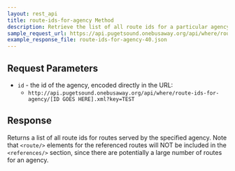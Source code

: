 ```yaml
---
layout: rest_api
title: route-ids-for-agency Method
description: Retrieve the list of all route ids for a particular agency.
sample_request_url: https://api.pugetsound.onebusaway.org/api/where/route-ids-for-agency/40.json?key=TEST
example_response_file: route-ids-for-agency-40.json
---
```


## Request Parameters

* `id` - the id of the agency, encoded directly in the URL:
    * `http://api.pugetsound.onebusaway.org/api/where/route-ids-for-agency/[ID GOES HERE].xml?key=TEST`

## Response

Returns a list of all route ids for routes served by the specified agency.  Note that `<route/>` elements for the referenced routes will NOT be included in the `<references/>` section, since there are potentially a large number of routes for an agency.